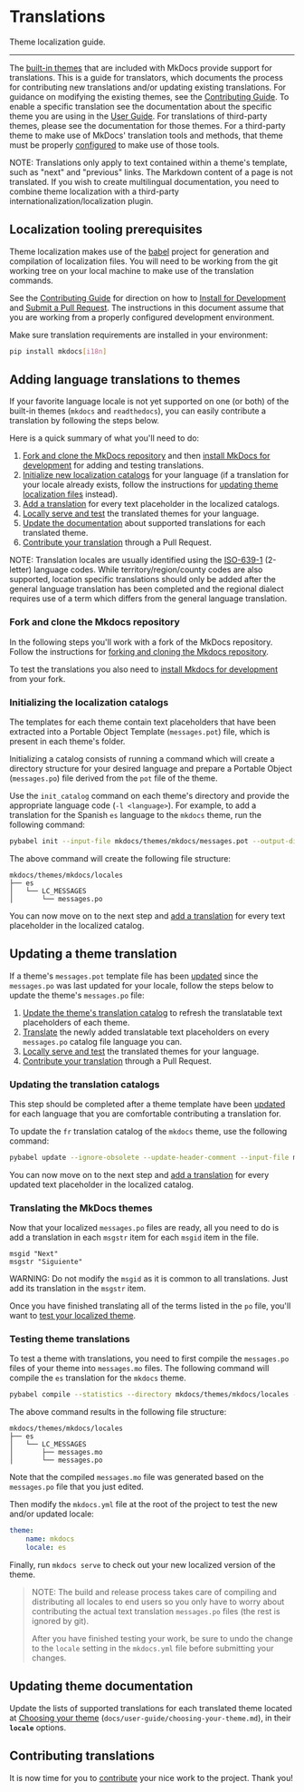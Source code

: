 # Translations

Theme localization guide.

---

The [built-in themes] that are included with MkDocs provide support for
translations. This is a guide for translators, which documents the process for
contributing new translations and/or updating existing translations. For
guidance on modifying the existing themes, see the [Contributing Guide][update
themes]. To enable a specific translation see the documentation about the
specific theme you are using in the [User Guide][built-in themes]. For
translations of third-party themes, please see the documentation for those
themes. For a third-party theme to make use of MkDocs' translation tools and
methods, that theme must be properly [configured] to make use of those tools.

NOTE:
Translations only apply to text contained within a theme's template, such
as "next" and "previous" links. The Markdown content of a page is not
translated. If you wish to create multilingual documentation, you need to
combine theme localization with a third-party
internationalization/localization plugin.

[built-in themes]: ../user-guide/choosing-your-theme.md
[update themes]: ../about/contributing.md#submitting-changes-to-the-builtin-themes
[configured]: themes.md#supporting-theme-localizationtranslation

## Localization tooling prerequisites

Theme localization makes use of the [babel][babel] project for generation and
compilation of localization files. You will need to be working from the
git working tree on your local machine to make use of the translation commands.

See the [Contributing Guide] for direction on how to [Install for Development]
and [Submit a Pull Request]. The instructions in this document assume that you
are working from a properly configured development environment.

Make sure translation requirements are installed in your environment:

```bash
pip install mkdocs[i18n]
```

[babel]: http://babel.pocoo.org/en/latest/cmdline.html
[Contributing Guide]: ../about/contributing.md
[Install for Development]: ../about/contributing.md#installing-for-development
[Submit a Pull Request]: ../about/contributing.md#submitting-pull-requests

## Adding language translations to themes

If your favorite language locale is not yet supported on one (or both) of the
built-in themes (`mkdocs` and `readthedocs`), you can easily contribute a
translation by following the steps below.

Here is a quick summary of what you'll need to do:

1. [Fork and clone the MkDocs repository](#fork-and-clone-the-mkdocs-repository) and then [install MkDocs for development](/about/contributing/#installing-for-development) for adding and testing translations.
2. [Initialize new localization catalogs](#initializing-the-localization-catalogs) for your language (if a translation for your locale already exists, follow the instructions for [updating theme localization files](/user-guide/custom-themes/#localizing-themes) instead).
3. [Add a translation](#translating-the-mkdocs-themes) for every text placeholder in the localized catalogs.
4. [Locally serve and test](#testing-theme-translations) the translated themes for your language.
5. [Update the documentation](#updating-theme-documentation) about supported translations for each translated theme.
6. [Contribute your translation](#contributing-translations) through a Pull Request.

NOTE:
Translation locales are usually identified using the [ISO-639-1] (2-letter)
language codes. While territory/region/county codes are also supported,
location specific translations should only be added after the general
language translation has been completed and the regional dialect requires
use of a term which differs from the general language translation.

[ISO-639-1]: https://en.wikipedia.org/wiki/ISO_639-1

### Fork and clone the Mkdocs repository

In the following steps you'll work with a fork of the MkDocs repository. Follow
the instructions for [forking and cloning the Mkdocs
repository](/about/contributing/#installing-for-development).

To test the translations you also need to [install Mkdocs for
development](/about/contributing/#installing-for-development) from your fork.

### Initializing the localization catalogs

The templates for each theme contain text placeholders that have been extracted
into a Portable Object Template (`messages.pot`) file, which is present in each
theme's folder.

Initializing a catalog consists of running a command which will create a
directory structure for your desired language and prepare a Portable Object
(`messages.po`) file derived from the `pot` file of the theme.

Use the `init_catalog` command on each theme's directory and provide the
appropriate language code (`-l <language>`). For example, to add a translation
for the Spanish `es` language to the `mkdocs` theme, run the following command:

```bash
pybabel init --input-file mkdocs/themes/mkdocs/messages.pot --output-dir mkdocs/themes/mkdocs/locales --locale es
```

The above command will create the following file structure:

```text
mkdocs/themes/mkdocs/locales
├── es
│   └── LC_MESSAGES
│       └── messages.po
```

You can now move on to the next step and [add a
translation](#translating-the-mkdocs-themes) for every text placeholder in the
localized catalog.

## Updating a theme translation

If a theme's `messages.pot` template file has been [updated][update themes]
since the `messages.po` was last updated for your locale, follow the steps
below to update the theme's `messages.po` file:

1. [Update the theme's translation catalog](#updating-the-translation-catalogs) to refresh the translatable text placeholders of each theme.
2. [Translate](#translating-the-mkdocs-themes) the newly added translatable text placeholders on every `messages.po` catalog file language you can.
3. [Locally serve and test](#testing-theme-translations) the translated themes for your language.
4. [Contribute your translation](#contributing-translations) through a Pull Request.

### Updating the translation catalogs

This step should be completed after a theme template have been [updated][update
themes] for each language that you are comfortable contributing a translation
for.

To update the `fr` translation catalog of the `mkdocs` theme, use the following
command:

```bash
pybabel update --ignore-obsolete --update-header-comment --input-file mkdocs/themes/mkdocs/messages.pot --output-dir mkdocs/themes/mkdocs/locales --locale fr
```

You can now move on to the next step and [add a translation] for every updated
text placeholder in the localized catalog.

[add a translation]: #translating-the-mkdocs-themes

### Translating the MkDocs themes

Now that your localized `messages.po` files are ready, all you need to do is
add a translation in each `msgstr` item for each `msgid` item in the file.

```text
msgid "Next"
msgstr "Siguiente"
```

WARNING:
Do not modify the `msgid` as it is common to all translations. Just add
its translation in the `msgstr` item.

Once you have finished translating all of the terms listed in the `po` file,
you'll want to [test your localized theme](#testing-theme-translations).

### Testing theme translations

To test a theme with translations, you need to first compile the `messages.po`
files of your theme into `messages.mo` files. The following command will compile
the `es` translation for the `mkdocs` theme.

```bash
pybabel compile --statistics --directory mkdocs/themes/mkdocs/locales --locale es
```

The above command results in the following file structure:

```text
mkdocs/themes/mkdocs/locales
├── es
│   └── LC_MESSAGES
│       ├── messages.mo
│       └── messages.po
```

Note that the compiled `messages.mo` file was generated based on the
`messages.po` file that you just edited.

Then modify the `mkdocs.yml` file at the root of the project to test the new
and/or updated locale:

```yaml
theme:
    name: mkdocs
    locale: es
```

Finally, run `mkdocs serve` to check out your new localized version of the theme.

> NOTE:
> The build and release process takes care of compiling and distributing
> all locales to end users so you only have to worry about contributing the
> actual text translation `messages.po` files (the rest is ignored by git).
>
> After you have finished testing your work, be sure to undo the change to
> the `locale` setting in the `mkdocs.yml` file before submitting your
> changes.

## Updating theme documentation

Update the lists of supported translations for each translated theme located at
[Choosing your theme](../user-guide/choosing-your-theme.md)
(`docs/user-guide/choosing-your-theme.md`), in their __`locale`__ options.

## Contributing translations

It is now time for you to [contribute](../about/contributing.md) your nice work
to the project. Thank you!
